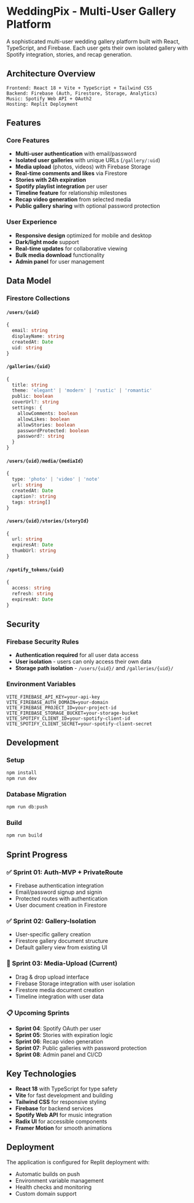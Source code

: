 # WeddingPix - Multi-User Gallery Platform

A sophisticated multi-user wedding gallery platform built with React, TypeScript, and Firebase. Each user gets their own isolated gallery with Spotify integration, stories, and recap generation.

## Architecture Overview

```
Frontend: React 18 + Vite + TypeScript + Tailwind CSS
Backend: Firebase (Auth, Firestore, Storage, Analytics)
Music: Spotify Web API + OAuth2
Hosting: Replit Deployment
```

## Features

### Core Features
- **Multi-user authentication** with email/password
- **Isolated user galleries** with unique URLs (`/gallery/:uid`)
- **Media upload** (photos, videos) with Firebase Storage
- **Real-time comments and likes** via Firestore
- **Stories with 24h expiration** 
- **Spotify playlist integration** per user
- **Timeline feature** for relationship milestones
- **Recap video generation** from selected media
- **Public gallery sharing** with optional password protection

### User Experience
- **Responsive design** optimized for mobile and desktop
- **Dark/light mode** support
- **Real-time updates** for collaborative viewing
- **Bulk media download** functionality
- **Admin panel** for user management

## Data Model

### Firestore Collections

#### `/users/{uid}`
```typescript
{
  email: string
  displayName: string
  createdAt: Date
  uid: string
}
```

#### `/galleries/{uid}`
```typescript
{
  title: string
  theme: 'elegant' | 'modern' | 'rustic' | 'romantic'
  public: boolean
  coverUrl?: string
  settings: {
    allowComments: boolean
    allowLikes: boolean
    allowStories: boolean
    passwordProtected: boolean
    password?: string
  }
}
```

#### `/users/{uid}/media/{mediaId}`
```typescript
{
  type: 'photo' | 'video' | 'note'
  url: string
  createdAt: Date
  caption?: string
  tags: string[]
}
```

#### `/users/{uid}/stories/{storyId}`
```typescript
{
  url: string
  expiresAt: Date
  thumbUrl: string
}
```

#### `/spotify_tokens/{uid}`
```typescript
{
  access: string
  refresh: string
  expiresAt: Date
}
```

## Security

### Firebase Security Rules
- **Authentication required** for all user data access
- **User isolation** - users can only access their own data
- **Storage path isolation** - `/users/{uid}/` and `/galleries/{uid}/`

### Environment Variables
```env
VITE_FIREBASE_API_KEY=your-api-key
VITE_FIREBASE_AUTH_DOMAIN=your-domain
VITE_FIREBASE_PROJECT_ID=your-project-id
VITE_FIREBASE_STORAGE_BUCKET=your-storage-bucket
VITE_SPOTIFY_CLIENT_ID=your-spotify-client-id
VITE_SPOTIFY_CLIENT_SECRET=your-spotify-client-secret
```

## Development

### Setup
```bash
npm install
npm run dev
```

### Database Migration
```bash
npm run db:push
```

### Build
```bash
npm run build
```

## Sprint Progress

### ✅ Sprint 01: Auth-MVP + PrivateRoute
- Firebase authentication integration
- Email/password signup and signin
- Protected routes with authentication
- User document creation in Firestore

### ✅ Sprint 02: Gallery-Isolation  
- User-specific gallery creation
- Firestore gallery document structure
- Default gallery view from existing UI

### 🔄 Sprint 03: Media-Upload (Current)
- Drag & drop upload interface
- Firebase Storage integration with user isolation
- Firestore media document creation
- Timeline integration with user data

### 📋 Upcoming Sprints
- **Sprint 04**: Spotify OAuth per user
- **Sprint 05**: Stories with expiration logic
- **Sprint 06**: Recap video generation
- **Sprint 07**: Public galleries with password protection
- **Sprint 08**: Admin panel and CI/CD

## Key Technologies

- **React 18** with TypeScript for type safety
- **Vite** for fast development and building
- **Tailwind CSS** for responsive styling
- **Firebase** for backend services
- **Spotify Web API** for music integration
- **Radix UI** for accessible components
- **Framer Motion** for smooth animations

## Deployment

The application is configured for Replit deployment with:
- Automatic builds on push
- Environment variable management
- Health checks and monitoring
- Custom domain support